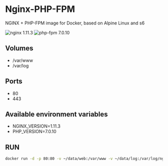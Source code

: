 # Nginx-PHP-FPM

NGINX + PHP-FPM image for Docker, based on Alpine Linux and s6

![nginx 1.11.3](https://img.shields.io/badge/nginx-1.11.3-brightgreen.svg?style=flat-square) ![php-fpm 7.0.10](https://img.shields.io/badge/php--fpm-7.0.10-brightgreen.svg?style=flat-square)

## Volumes

* /var/www
* /var/log

## Ports

* 80
* 443

## Available environment variables

* NGINX_VERSION=1.11.3
* PHP_VERSION=7.0.10

## RUN

```bash
docker run -d -p 80:80 -v ~/data/web:/var/www -v ~/data/log:/var/log/nginx --name "web" lkid/alpine-nginx-php
```